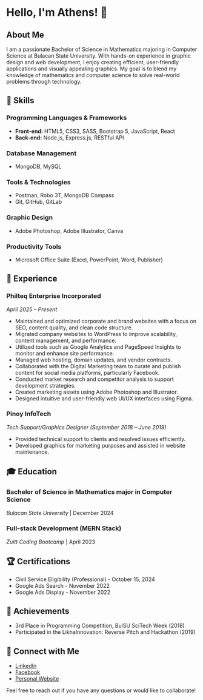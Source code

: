 # Hello, I'm Athens! 👋

## About Me

I am a passionate Bachelor of Science in Mathematics majoring in Computer Science at Bulacan State University. With hands-on experience in graphic design and web development, I enjoy creating efficient, user-friendly applications and visually appealing graphics. My goal is to blend my knowledge of mathematics and computer science to solve real-world problems through technology.

## 🚀 Skills

### Programming Languages & Frameworks
- **Front-end:** HTML5, CSS3, SASS, Bootstrap 5, JavaScript, React
- **Back-end:** Node.js, Express.js, RESTful API

### Database Management
- MongoDB, MySQL

### Tools & Technologies
- Postman, Robo 3T, MongoDB Compass
- Git, GitHub, GitLab

### Graphic Design
- Adobe Photoshop, Adobe Illustrator, Canva

### Productivity Tools
- Microsoft Office Suite (Excel, PowerPoint, Word, Publisher)

## 💼 Experience

### Philteq Enterprise Incorporated
*April 2025 – Present*
- Maintained and optimized corporate and brand websites with a focus on SEO, content quality, and clean code structure.
- Migrated company websites to WordPress to improve scalability, content management, and performance.
- Utilized tools such as Google Analytics and PageSpeed Insights to monitor and enhance site performance.
- Managed web hosting, domain updates, and vendor contracts.
- Collaborated with the Digital Marketing team to curate and publish content for social media platforms, particularly Facebook.
- Conducted market research and competitor analysis to support development strategies.
- Created marketing assets using Adobe Photoshop and Illustrator.
- Designed intuitive and user-friendly web UI/UX interfaces using Figma.

### Pinoy InfoTech
*Tech Support/Graphics Designer (September 2018 – June 2019)*
- Provided technical support to clients and resolved issues efficiently.
- Developed graphics for marketing purposes and assisted in website maintenance.

## 🎓 Education

### Bachelor of Science in Mathematics major in Computer Science
*Bulacan State University* | December 2024

### Full-stack Development (MERN Stack)
*Zuitt Coding Bootcamp* | April 2023

## 🏆 Certifications
- Civil Service Eligibility (Professional) - October 15, 2024
- Google Ads Search - November 2022
- Google Ads Display - November 2022

## 🌟 Achievements
- 3rd Place in Programming Competition, BulSU SciTech Week (2018)
- Participated in the LikhaInnovation: Reverse Pitch and Hackathon (2019)

## 🤝 Connect with Me
- [LinkedIn](https://www.linkedin.com/in/gonzalez-lourdnathaniel/)
- [Facebook](https://www.facebook.com/lng.techservices/)
- [Personal Website](https://lng-webportfolio.vercel.app/)

Feel free to reach out if you have any questions or would like to collaborate!
